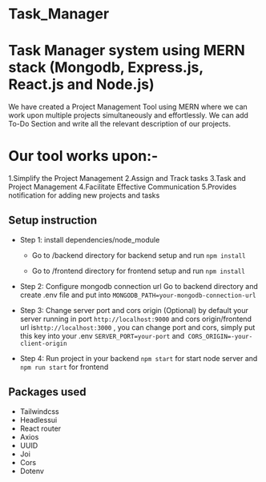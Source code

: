 # Task_Manager
# Task Manager system using MERN stack (Mongodb, Express.js, React.js and Node.js) 

We have created a Project Management Tool using MERN where we can work upon multiple projects simultaneously and effortlessly.
We can add To-Do Section and write all the relevant description of our projects.

# Our tool works upon:-
1.Simplify the Project Management
2.Assign and Track tasks
3.Task and Project Management
4.Facilitate Effective Communication
5.Provides notification for adding new projects and tasks

## Setup instruction

- Step 1: install dependencies/node_module
  - Go to /backend directory for backend setup and run `npm install`

  - Go to /frontend directory for frontend setup and run `npm install`

- Step 2: Configure mongodb connection url
Go to backend directory and create .env file 
and put into `MONGODB_PATH=your-mongodb-connection-url`

- Step 3:  Change server port and cors origin (Optional)
by default your server running in port `http://localhost:9000` and cors origin/frontend url is`http://localhost:3000` , you can change port and cors, simply put this key into your .env
`SERVER_PORT=your-port` and` CORS_ORIGIN=-your-client-origin`

- Step 4: Run project
in your backend `npm start` for start node server and `npm run start` for frontend

## Packages used
- Tailwindcss
- Headlessui
- React router
- Axios
- UUID
- Joi
- Cors
- Dotenv
